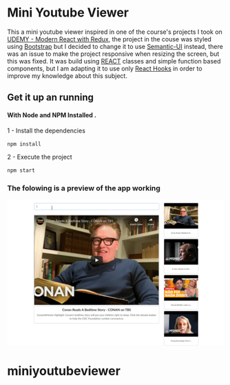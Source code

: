 # Mini Youtube Viewer

This a mini youtube viewer inspired in one of the course's projects I took on [UDEMY - Modern React with Redux](https://www.udemy.com/course/react-redux/), the project in the couse was styled using [Bootstrap](https://getbootstrap.com/) but I decided to change it to use [Semantic-UI](https://semantic-ui.com/) instead, there was an issue to make the project responsive when resizing the screen, but this was fixed. It was build using [REACT](https://reactjs.org/) classes and simple function based components, but I am adapting it to use only [React Hooks](https://reactjs.org/docs/hooks-intro.html) in order 
to improve my knowledge about this subject. 


## Get it up an running

#### With Node and NPM Installed .

1 - Install the dependencies

```bash
npm install
```

2 - Execute the project
```bash
npm start
```


### The folowing is a preview of the app working


![map_sample](resources/miniyoutubeviewer.gif)
# miniyoutubeviewer
